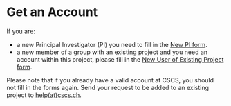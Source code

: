 # Get an Account

If you are:

* a new Principal Investigator (PI) you need to fill in the [New PI form](http://www.cscs.ch/index.php?id=876).
* a new member of a group with an existing project and you need an account within this project, please  fill in the [New User of Existing Project form](http://www.cscs.ch/index.php?id=877).

Please note that if you already have a valid account at CSCS, you should not fill in the forms again. Send your request to be added to an existing project to [help(at)cscs.ch](mailto:help@cscs.ch).